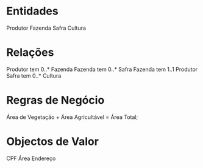 # Entidades

Produtor
Fazenda
Safra
Cultura

# Relações

Produtor tem 0..* Fazenda
Fazenda tem 0..* Safra
Fazenda tem 1..1 Produtor
Safra tem 0..* Cultura

# Regras de Negócio

Área de Vegetação + Área Agricultável = Área Total;

# Objectos de Valor

CPF
Área
Endereço
